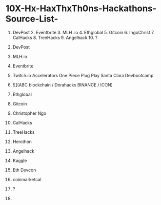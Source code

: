 # 10X-Hx-HaxThxTh0ns-Hackathons-Source-List-
1. DevPost 2. Eventbrite 3. MLH .io 4. Ethglobal  5. Gitcoin 6. IngoChrist 7. CalHacks 8. TreeHacks 9. Angelhack 10. ?


1. DevPost
2. MLH.io
3. Eventbrite
4. Twitch.io Accelerators One Piece Plug Play Santa Clara Devbootcamp 
5. ![](ABC blockchain / Dorahacks BINANCE / ICON)
6. Ethglobal 
7. Gitcoin
8. Christopher Ngo
9. CalHacks
10. TreeHacks
11. Herothon
12. Angelhack
13. Kaggle
14. Eth Devcon
15. coinmarketcal
16. ?
17. 

